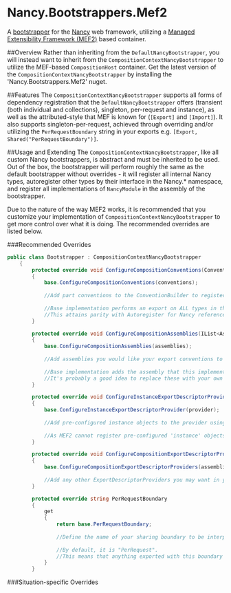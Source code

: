 # Nancy.Bootstrappers.Mef2
A [bootstrapper](https://github.com/NancyFx/Nancy/wiki/Bootstrapper) for the [Nancy](http://nancyfx.org) web framework, utilizing a [Managed Extensibility Framework (MEF2)](https://mef.codeplex.com/) based container.

##Overview
Rather than inheriting from the `DefaultNancyBootstrapper`, you will instead want to inherit from the `CompositionContextNancyBootstrapper` to utilize the MEF-based `CompositionHost` container. Get the latest version of the `CompositionContextNancyBootstrapper` by installing the 'Nancy.Bootstrappers.Mef2' nuget.

##Features
The `CompositionContextNancyBootstrapper` supports all forms of dependency registration that the `DefaultNancyBootstrapper` offers (transient (both individual and collections), singleton, per-request and instance), as well as the attributed-style that MEF is known for (`[Export]` and `[Import]`). It also supports singleton-per-request, achieved through overriding and/or utilizing the `PerRequestBoundary` string in your exports e.g. `[Export, Shared("PerRequestBoundary")]`.

##Usage and Extending
The `CompositionContextNancyBootstrapper`, like all custom Nancy bootstrappers, is abstract and must be inherited to be used. Out of the box, the bootstrapper will perform roughly the same as the default bootstrapper without overrides - it will register all internal Nancy types, autoregister other types by their interface in the Nancy.* namespace, and register all implementations of `NancyModule` in the assembly of the bootstrapper.

Due to the nature of the way MEF2 works, it is recommended that you customize your implementation of `CompositionContextNancyBootstrapper` to get more control over what it is doing. The recommended overrides are listed below.

###Recommended Overrides
```c#
public class Bootstrapper : CompositionContextNancyBootstrapper
    {
        protected override void ConfigureCompositionConventions(ConventionBuilder conventions)
        {
            base.ConfigureCompositionConventions(conventions);
            
            //Add part conventions to the ConventionBuilder to register your types the way you want.
            
            //Base implementation performs an export on ALL types in the Nancy.* namespace (outside Nancy itself).
            //This attains parity with Autoregister for Nancy references, but deliberately excludes user-provided types.
        }

        protected override void ConfigureCompositionAssemblies(IList<Assembly> assemblies)
        {
            base.ConfigureCompositionAssemblies(assemblies);
            
            //Add assemblies you would like your export conventions to apply to.
            
            //Base implementation adds the assembly that this implementation of the bootstrapper exists in.
            //It's probably a good idea to replace these with your own list (adding to the internal assemblies, of course).
        }

        protected override void ConfigureInstanceExportDescriptorProvider(InstanceExportDescriptorProvider provider)
        {
            base.ConfigureInstanceExportDescriptorProvider(provider);
            
            //Add pre-configured instance objects to the provider using provider.RegisterExport(type, object)
            
            //As MEF2 cannot register pre-configured 'instance' objects using the ConventionBuilder and TypedParts framework, a ExportDescriptorProvider is offered to serve object instances added before composition time.
        }

        protected override void ConfigureCompositionExportDescriptorProviders(IList<ExportDescriptorProvider> assemblies)
        {
            base.ConfigureCompositionExportDescriptorProviders(assemblies);
            
            //Add any other ExportDescriptorProviders you may want in your application
        }

        protected override string PerRequestBoundary
        {
            get
            {
                return base.PerRequestBoundary;
                
                //Define the name of your sharing boundary to be interpreted as the per-request sharing boundary.
                
                //By default, it is "PerRequest".
                //This means that anything exported with this boundary (via attribute [Shared("PerRequest")] or convention .Shared("PerRequest")) will be served as a Singleton ONLY within that particular request
            }
        }
```

###Situation-specific Overrides
